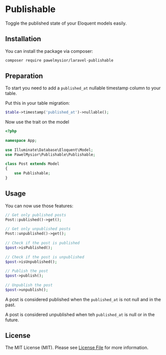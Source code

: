 # Publishable

Toggle the published state of your Eloquent models easily.

## Installation

You can install the package via composer:

```bash
composer require pawelmysior/laravel-publishable
```

## Preparation

To start you need to add a `published_at` nullable timestamp column to your table.

Put this in your table migration:

```php
$table->timestamp('published_at')->nullable();
```

Now use the trait on the model

``` php
<?php
 
namespace App;
  
use Illuminate\Database\Eloquent\Model;
use PawelMysior\Publishable\Publishable;
 
class Post extends Model
{
    use Publishable;
}
```

## Usage

You can now use those features:

``` php
// Get only published posts
Post::published()->get();
 
// Get only unpublished posts
Post::unpublished()->get();
 
// Check if the post is published
$post->isPublished();
 
// Check if the post is unpublished
$post->isUnpublished();
 
// Publish the post
$post->publish();
 
// Unpublish the post
$post->unpublish();
```

A post is considered published when the `published_at` is not null and in the past.

A post is considered unpublished when teh `published_at` is null or in the future.

## License

The MIT License (MIT). Please see [License File](LICENSE.md) for more information.
